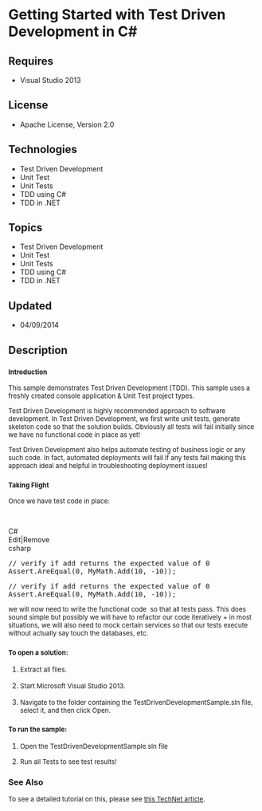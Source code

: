 # Getting Started with Test Driven Development in C#
## Requires
- Visual Studio 2013
## License
- Apache License, Version 2.0
## Technologies
- Test Driven Development
- Unit Test
- Unit Tests
- TDD using C#
- TDD in .NET
## Topics
- Test Driven Development
- Unit Test
- Unit Tests
- TDD using C#
- TDD in .NET
## Updated
- 04/09/2014
## Description

<h3><span style="font-size:small">Introduction</span></h3>
<p><span style="font-size:small">This sample demonstrates Test Driven Development (TDD). This sample uses a freshly created console application &amp; Unit Test project types.</span></p>
<p><span style="font-size:small">Test Driven Development is highly recommended approach to software development. In Test Driven Development, we first write unit tests, generate skeleton code so that the solution builds. Obviously all tests will fail initially
 since we have no functional code in place as yet!</span></p>
<p><span style="font-size:small">Test Driven Development also helps automate testing of business logic or any such code. In fact, automated deployments will fail if any tests fail making this approach ideal and helpful in troubleshooting deployment issues!</span></p>
<h3><span style="font-size:small">Taking Flight</span></h3>
<p><span style="font-size:small">Once we have test code in place:&nbsp;</span></p>
<p><span style="font-size:small">&nbsp;</span></p>
<div class="scriptcode">
<div class="pluginEditHolder" pluginCommand="mceScriptCode">
<div class="title"><span>C#</span></div>
<div class="pluginLinkHolder"><span class="pluginEditHolderLink">Edit</span>|<span class="pluginRemoveHolderLink">Remove</span></div>
<span class="hidden">csharp</span>
<pre class="hidden">// verify if add returns the expected value of 0
Assert.AreEqual(0, MyMath.Add(10, -10));</pre>
<div class="preview">
<pre class="csharp"><span class="cs__com">//&nbsp;verify&nbsp;if&nbsp;add&nbsp;returns&nbsp;the&nbsp;expected&nbsp;value&nbsp;of&nbsp;0</span>&nbsp;
Assert.AreEqual(<span class="cs__number">0</span>,&nbsp;MyMath.Add(<span class="cs__number">10</span>,&nbsp;-<span class="cs__number">10</span>));</pre>
</div>
</div>
</div>
<p class="endscriptcode"><span style="font-size:small">we will now need to write the functional code &nbsp;so that all tests pass. This does sound simple but possibly we will have to refactor our code iteratively &#43; in most situations, we will also need to
 mock certain services so that our tests execute without actually say touch the databases, etc.</span></p>
<h3 class="endscriptcode"><span style="font-size:small">To open a solution:</span></h3>
<ol>
<li><span style="font-size:small">Extract all files.<br>
&nbsp;</span> </li><li><span style="font-size:small">Start Microsoft Visual Studio 2013.<br>
&nbsp;</span> </li><li><span style="font-size:small">Navigate to the folder containing the TestDrivenDevelopmentSample.sln file, select it, and then click Open.</span>
</li></ol>
<h3><span style="font-size:small">To run the sample:</span></h3>
<div class="subSection">
<ol>
<li>
<p><span style="font-size:small">Open the&nbsp;<span>TestDrivenDevelopmentSample</span>.sln file</span></p>
</li><li>
<p><span style="font-size:small">Run all Tests to see test results!</span></p>
</li></ol>
</div>
<h3><span>See Also</span></h3>
<p><span style="font-size:small">To see a detailed tutorial on this, please see <a title="TechNet Tutorial" href="http://social.technet.microsoft.com/wiki/contents/articles/23929.getting-started-with-test-driven-development-in-c-tutorial.aspx">
this TechNet article</a>.</span></p>
